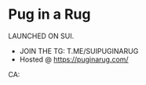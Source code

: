 # Pug in a Rug
LAUNCHED ON SUI.

- JOIN THE TG: T.ME/SUIPUGINARUG
- Hosted @ https://puginarug.com/

CA:
